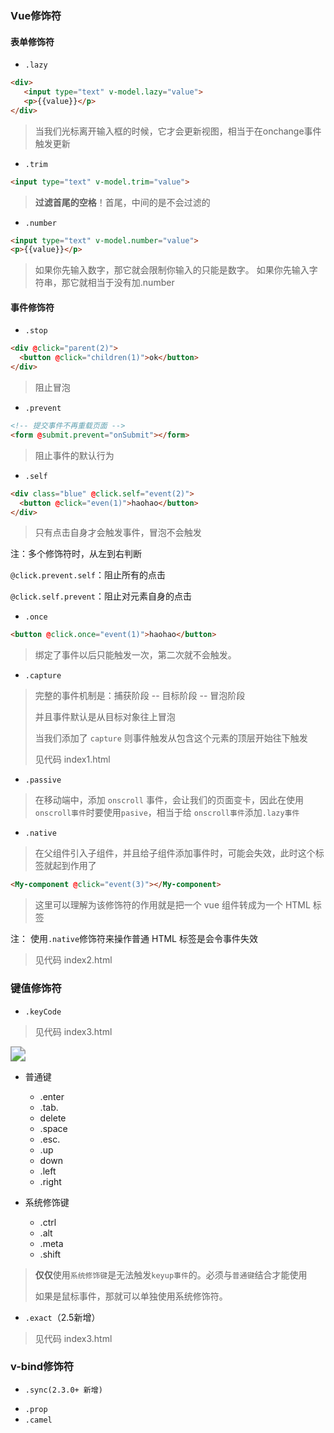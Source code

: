 ### Vue修饰符

#### 表单修饰符

* `.lazy`

```html
<div>
   <input type="text" v-model.lazy="value">
   <p>{{value}}</p>
</div>
```

> 当我们光标离开输入框的时候，它才会更新视图，相当于在onchange事件触发更新



* `.trim`

```html
<input type="text" v-model.trim="value">
```

> **过滤首尾的空格**！首尾，中间的是不会过滤的



* `.number`

```html
<input type="text" v-model.number="value">
<p>{{value}}</p>
```

>  如果你先输入数字，那它就会限制你输入的只能是数字。
>  如果你先输入字符串，那它就相当于没有加.number



#### 事件修饰符

* `.stop`

```html
<div @click="parent(2)">
  <button @click="children(1)">ok</button>
</div>
```

> 阻止冒泡



* `.prevent`

```html
<!-- 提交事件不再重载页面 -->
<form @submit.prevent="onSubmit"></form>
```

> 阻止事件的默认行为



* `.self`

```html
<div class="blue" @click.self="event(2)">
  <button @click="even(1)">haohao</button>
</div>
```

> 只有点击自身才会触发事件，冒泡不会触发



注：多个修饰符时，从左到右判断

`@click.prevent.self`：阻止所有的点击

`@click.self.prevent`：阻止对元素自身的点击



* `.once`

```html
<button @click.once="event(1)">haohao</button>
```

> 绑定了事件以后只能触发一次，第二次就不会触发。



- `.capture`

> 完整的事件机制是：捕获阶段 -- 目标阶段 -- 冒泡阶段
>
> 并且事件默认是从目标对象往上冒泡
>
> 当我们添加了 `capture` 则事件触发从包含这个元素的顶层开始往下触发
>
> 见代码 index1.html



* `.passive`

> 在移动端中，添加 `onscroll` 事件，会让我们的页面变卡，因此在使用`onscroll事件`时要使用`pasive`，相当于给 `onscroll事件`添加`.lazy事件`



* `.native`

> 在父组件引入子组件，并且给子组件添加事件时，可能会失效，此时这个标签就起到作用了

```html
<My-component @click="event(3)"></My-component>
```

> 这里可以理解为该修饰符的作用就是把一个 vue 组件转成为一个 HTML 标签

注： 使用`.native`修饰符来操作普通 HTML 标签是会令事件失效

> 见代码 index2.html



### 键值修饰符

* `.keyCode`

> 见代码 index3.html

<img src="https://i.loli.net/2021/11/14/GrguM9jCY4m3NRc.png" style="zoom:150%;" />

* 普通键
  * .enter
  * .tab.
  * delete 
  * .space
  * .esc.
  * .up
  * down
  * .left
  * .right

* 系统修饰键
  * .ctrl
  * .alt
  * .meta
  * .shift

> **仅仅**使用`系统修饰键`是无法触发`keyup事件`的。必须与`普通键`结合才能使用
>
> 如果是鼠标事件，那就可以单独使用系统修饰符。



* `.exact`（2.5新增）

> 见代码 index3.html



### v-bind修饰符

* `.sync(2.3.0+ 新增)`

- `.prop`
- `.camel`

